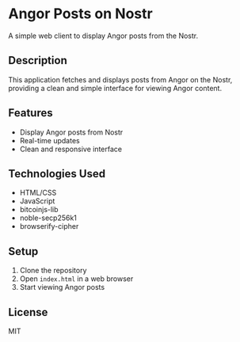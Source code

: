 # Angor Posts on Nostr

A simple web client to display Angor posts from the Nostr.

## Description
This application fetches and displays posts from Angor on the Nostr, providing a clean and simple interface for viewing Angor content.

## Features
- Display Angor posts from Nostr
- Real-time updates
- Clean and responsive interface

## Technologies Used
- HTML/CSS
- JavaScript
- bitcoinjs-lib
- noble-secp256k1
- browserify-cipher

## Setup
1. Clone the repository
2. Open `index.html` in a web browser
3. Start viewing Angor posts

## License
MIT